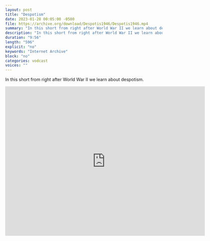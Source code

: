 ```yaml
---
layout: post
title: "Despotism"
date: 2023-01-28 00:05:00 -0500
file: https://archive.org/download/Despotis1946/Despotis1946.mp4
summary: "In this short from right after World War II we learn about despotism."
description: "In this short from right after World War II we learn about despotism."
duration: "9:56"
length: "596"
explicit: "no" 
keywords: "Internet Archive"
block: "no" 
categories: vodcast
voices: ""
---
```


In this short from right after World War II we learn about despotism.

<iframe src="https://archive.org/embed/Despotis1946" width="640" height="480" frameborder="0" webkitallowfullscreen="true" mozallowfullscreen="true" allowfullscreen></iframe>
